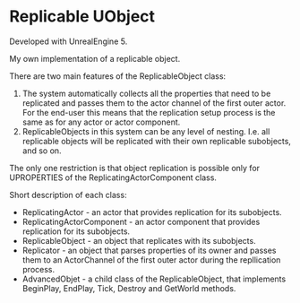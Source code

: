 # Replicable UObject

Developed with UnrealEngine 5.

My own implementation of a replicable object.

There are two main features of the ReplicableObject class:
1) The system automatically collects all the properties that need to be replicated and passes them to the actor channel of the first outer actor. For the end-user this means that the replication setup process is the same as for any actor or actor component.
2) ReplicableObjects in this system can be any level of nesting. I.e. all replicable objects will be replicated with their own replicable subobjects, and so on.

The only one restriction is that object replication is possible only for UPROPERTIES of the ReplicatingActorComponent class.

Short description of each class:
- ReplicatingActor - an actor that provides replication for its subobjects.
- ReplicatingActorComponent - an actor component that provides replication for its subobjects.
- ReplicableObject - an object that replicates with its subobjects.
- Replicator - an object that parses properties of its owner and passes them to an ActorChannel of the first outer actor during the repllication process.
- AdvancedObjet - a child class of the ReplicableObject, that implements BeginPlay, EndPlay, Tick, Destroy and GetWorld methods.
